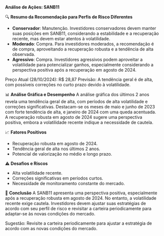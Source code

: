**Análise de Ações: SANB11**

🔍 **Resumo da Recomendação para Perfis de Risco Diferentes**
* **Conservador**: Manutenção. Investidores conservadores devem manter suas posições em SANB11, considerando a estabilidade e a recuperação recente, mas devem estar atentos à volatilidade.
* **Moderado**: Compra. Para investidores moderados, a recomendação é de compra, aproveitando a recuperação robusta e a tendência de alta observada.
* **Agressivo**: Compra. Investidores agressivos podem aproveitar a volatilidade para potencializar ganhos, especialmente considerando a perspectiva positiva após a recuperação em agosto de 2024.

Preço Atual (28/10/2024): R$ 28,87
Previsão: A tendência geral é de alta, com possíveis correções no curto prazo devido à volatilidade.

📊 **Análise Gráfica e Desempenho**
A análise gráfica dos últimos 2 anos revela uma tendência geral de alta, com períodos de alta volatilidade e correções significativas. Destacam-se os meses de maio e junho de 2023 com forte tendência de alta, e janeiro de 2024 com uma queda acentuada. A recuperação robusta em agosto de 2024 sugere uma perspectiva positiva, embora a volatilidade recente indique a necessidade de cautela.

📈 **Fatores Positivos**
- Recuperação robusta em agosto de 2024.
- Tendência geral de alta nos últimos 2 anos.
- Potencial de valorização no médio e longo prazo.

⚠️ **Desafios e Riscos**
- Alta volatilidade recente.
- Correções significativas em períodos curtos.
- Necessidade de monitoramento constante do mercado.

📌 **Conclusão**
A SANB11 apresenta uma perspectiva positiva, especialmente após a recuperação robusta em agosto de 2024. No entanto, a volatilidade recente exige cautela. Investidores devem ajustar suas estratégias de acordo com seu perfil de risco e revisitar a carteira periodicamente para adaptar-se às novas condições do mercado.

Sugestão: Revisite a carteira periodicamente para ajustar a estratégia de acordo com as novas condições do mercado.